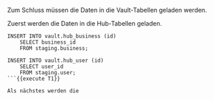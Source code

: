 Zum Schluss müssen die Daten in die Vault-Tabellen geladen werden.

Zuerst werden die Daten in die Hub-Tabellen geladen.

```
INSERT INTO vault.hub_business (id)
    SELECT business_id
    FROM staging.business;

INSERT INTO vault.hub_user (id)
    SELECT user_id
    FROM staging.user;
```{{execute T1}}

Als nächstes werden die 